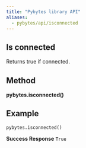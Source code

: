 ```yaml
---
title: "Pybytes library API"
aliases:
  - pybytes/api/isconnected
---
```


**Is connected**
----
  Returns true if connected.

**Method**
----
**pybytes.isconnected()**

**Example**
----
`pybytes.isconnected()`

**Success Response**
`True`
